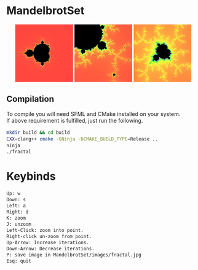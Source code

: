 # MandelbrotSet

<p align="middle">
  <img src="images/fractal1673965174.jpg" width="150" />
  <img src="images/fractal1673965185.jpg" width="150" /> 
  <img src="images/fractal1673965201.jpg" width="150" />
</p>

## Compilation

To compile you will need SFML and CMake installed on your system.
<br>
If above requirement is fulfilled, just run the following.
```bash
mkdir build && cd build
CXX=clang++ cmake -GNinja -DCMAKE_BUILD_TYPE=Release ..
ninja
./fractal
```

# Keybinds
```
Up: w
Down: s
Left: a
Right: d
K: zoom
J: unzoom
Left-Click: zoom into point.
Right-click un-zoom from point.
Up-Arrow: Increase iterations.
Down-Arrow: Decrease iterations.
P: save image in MandelbrotSet/images/fractal.jpg
Esq: quit
```
